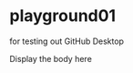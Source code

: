 # playground01
for testing out GitHub Desktop
<!DOCTYPE html>
<html>
	<head>
		<title>
			My first web page!
		</title>
	</head>
	<body>
		Display the body here
	</body>
</html>
